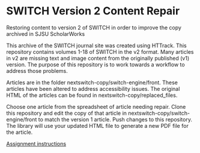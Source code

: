 # SWITCH Version 2 Content Repair
Restoring content to version 2 of SWITCH in order to improve the copy archived in SJSU ScholarWorks

This archive of the SWITCH journal site was created using HTTrack. This repository contains volumes 1-18 of SWITCH in the v2 format. Many articles in v2 are missing text and image content from the originally published (v1) version. The purpose of this repository is to work towards a workflow to address those problems.

Articles are in the folder nextswitch-copy/switch-engine/front. These articles have been altered to address accessibility issues. The original HTML of the articles can be found in nextswitch-copy/replaced_files.

Choose one article from the spreadsheet of article needing repair. Clone this repository and edit the copy of that article in nextswitch-copy/switch-engine/front to match the version 1 article. Push changes to this repository. The library will use your updated HTML file to generate a new PDF file for the article.

[Assignment instructions](https://docs.google.com/presentation/d/1N-O9RyaPeoL1e-NPBb4okqKgcHhS2pb1ssSjoRx4VLc/edit?usp=sharing)
